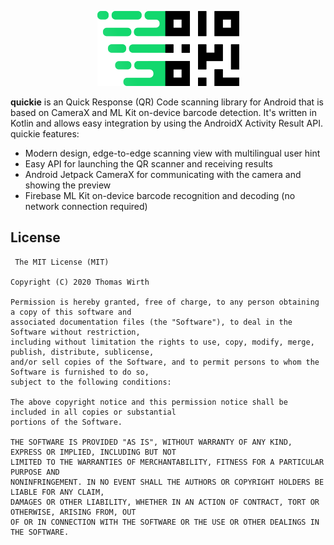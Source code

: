 <p align="center">
  <img width="227" height="120" src="https://raw.githubusercontent.com/G00fY2/Quickie/gh-pages/media/logo.png">
</p>

**quickie** is an Quick Response (QR) Code scanning library for Android that is based on CameraX and ML Kit on-device barcode detection. It's written in Kotlin and allows easy integration by using the AndroidX Activity Result API. quickie features:
- Modern design, edge-to-edge scanning view with multilingual user hint
- Easy API for launching the QR scanner and receiving results
- Android Jetpack CameraX for communicating with the camera and showing the preview
- Firebase ML Kit on-device barcode recognition and decoding (no network connection required)

## License
     The MIT License (MIT)

    Copyright (C) 2020 Thomas Wirth

    Permission is hereby granted, free of charge, to any person obtaining a copy of this software and
    associated documentation files (the "Software"), to deal in the Software without restriction,
    including without limitation the rights to use, copy, modify, merge, publish, distribute, sublicense,
    and/or sell copies of the Software, and to permit persons to whom the Software is furnished to do so,
    subject to the following conditions:

    The above copyright notice and this permission notice shall be included in all copies or substantial
    portions of the Software.

    THE SOFTWARE IS PROVIDED "AS IS", WITHOUT WARRANTY OF ANY KIND, EXPRESS OR IMPLIED, INCLUDING BUT NOT
    LIMITED TO THE WARRANTIES OF MERCHANTABILITY, FITNESS FOR A PARTICULAR PURPOSE AND
    NONINFRINGEMENT. IN NO EVENT SHALL THE AUTHORS OR COPYRIGHT HOLDERS BE LIABLE FOR ANY CLAIM,
    DAMAGES OR OTHER LIABILITY, WHETHER IN AN ACTION OF CONTRACT, TORT OR OTHERWISE, ARISING FROM, OUT
    OF OR IN CONNECTION WITH THE SOFTWARE OR THE USE OR OTHER DEALINGS IN THE SOFTWARE.

